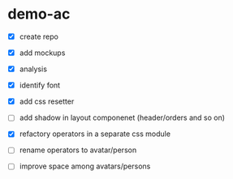 # demo-ac

- [x] create repo
- [x] add mockups
- [x] analysis
- [x] identify font
- [x] add css resetter

- [ ] add shadow in layout componenet (header/orders and so on)
- [x] refactory operators in a separate css module
- [ ] rename operators to avatar/person
- [ ] improve space among avatars/persons

